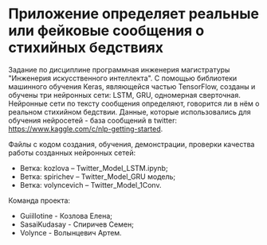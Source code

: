 # Приложение определяет реальные или фейковые сообщения о стихийных бедствиях

Задание по дисциплине программная инженерия магистратуры "Инженерия искусственного интеллекта".
С помощью библиотеки машинного обучения Keras, являющейся частью TensorFlow, созданы и обучены три нейронных сети: LSTM, GRU, одномерная сверточная.
Нейронные сети по тексту сообщения определяют, говорится ли в нём о реальном стихийном бедствии.
Данные, которые использовались для обучения нейросетей - база сообщений в twitter: https://www.kaggle.com/c/nlp-getting-started.

Файлы с кодом создания, обучения, демонстрации, проверки качества работы созданных нейронных сетей:
* Ветка: kozlova – Twitter_Model_LSTM.ipynb;
* Ветка: spirichev – Twitter_Model_GRU модель;
* Ветка: volyncevich – Twitter_Model_1Conv.

Команда проекта:
* Guiillotine - Козлова Елена;
* SasaiKudasay - Спиричев Семен;
* Volynce - Волынцевич Артем.
